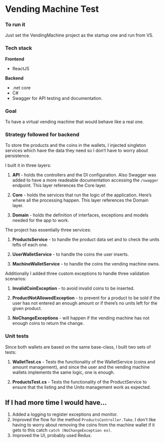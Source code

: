 # Vending Machine Test

### To run it
Just set the VendingMachine project as the startup one and run from VS.

### Tech stack

**Frontend**
 - ReactJS

**Backend**
 - .net core
 - C#
 - Swagger for API testing and documentation.

### Goal
To have a virtual vending machine that would behave like a real one.

### Strategy followed for backend

To store the products and the coins in the wallets, I injected singleton services which have the data they need so I don’t have to worry about persistence.

I built it in three layers:

1.  **API** - holds the controllers and the DI configuration. Also Swagger was added to have a more readeable documentation accessing the `/swagger` endpoint. This layer references the Core layer.
    
2.  **Core** - holds the services that run the logic of the application. Here’s where all the processing happen. This layer references the Domain layer.
    
3.  **Domain** - holds the definition of interfaces, exceptions and models needed for the app to work.
  

The project has essentially three services:

1.  **ProductsService** - to handle the product data set and to check the units lefts of each one.
    
2.  **UserWalletService** - to handle the coins the user inserts.
    
3.  **MachineWalletService** - to handle the coins the vending machine owns.
    

  

Additionally I added three custom exceptions to handle three validation scenarios:

1.  **InvalidCoinException** - to avoid invalid coins to be inserted.
    
2.  **ProductNotAllowedException** - to prevent for a product to be sold if the user has not entered an enough amount or if there’s no units left for the given product.
    
3.  **NoChangeExceptions** - will happen if the vending machine has not enough coins to return the change.

### Unit tests

Since both wallets are based on the same base-class, I built two sets of tests:

1.  **WalletTest.cs** - Tests the functionality of the WalletService (coins and amount management), and since the user and the vending machine wallets implements the same logic, one is enough.
    
2.  **ProductsTest.cs** - Tests the functionality of the ProductService to ensure that the listing and the Units management work as expected.

## If I had more time I would have...

 1. Added a logging to register exceptions and monitor.
 2. Improved the flow for the method `ProductsController.Take`. I don't like having to worry about removing the coins from the machine wallet if it gets to this catch `catch (NoChangeException ex)`.
 3. Improved the UI, probably used Redux.



